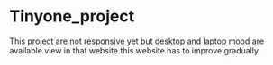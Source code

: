 # Tinyone_project
This project are not responsive yet but desktop and laptop mood are available view in that website.this website has to improve gradually 
